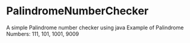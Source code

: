 # PalindromeNumberChecker
A simple Palindrome number checker  using java Example of Palindrome Numbers: 111, 101, 1001, 9009
